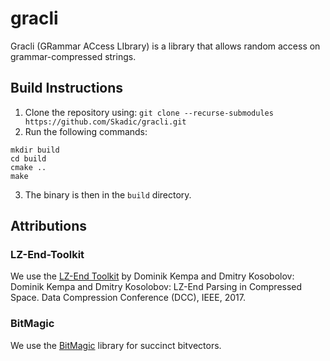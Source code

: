 # gracli

Gracli (GRammar ACcess LIbrary) is a library that allows random access on grammar-compressed strings.

## Build Instructions

1. Clone the repository using: `git clone --recurse-submodules https://github.com/Skadic/gracli.git`
2. Run the following commands: 
```
mkdir build
cd build
cmake ..
make
```
3. The binary is then in the `build` directory.

## Attributions

### LZ-End-Toolkit

We use the [LZ-End Toolkit](https://github.com/dominikkempa/lz-end-toolkit) by Dominik Kempa and Dmitry Kosobolov:
Dominik Kempa and Dmitry Kosolobov: LZ-End Parsing in Compressed Space. Data Compression Conference (DCC), IEEE, 2017.

### BitMagic

We use the [BitMagic](https://github.com/tlk00/BitMagic) library for succinct bitvectors.

